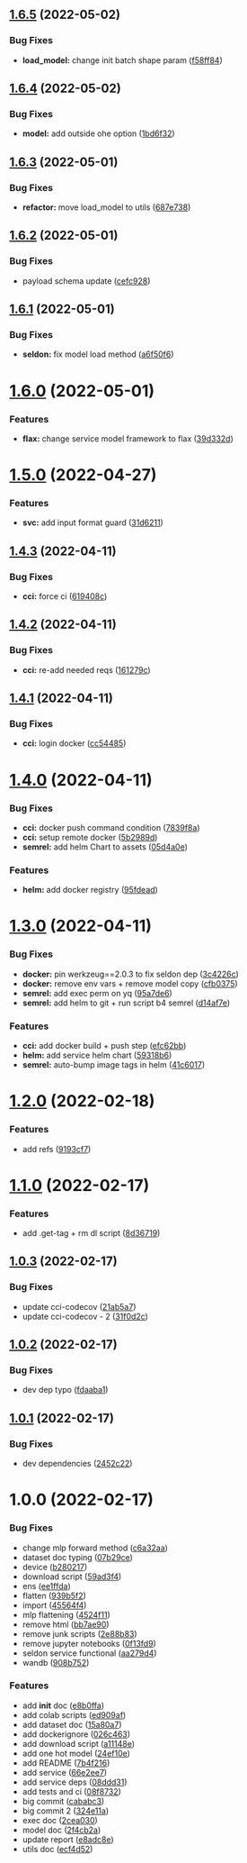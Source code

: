 ## [1.6.5](https://github.com/BenTenmann/protein-classification-service/compare/deploy-1.6.4...deploy-1.6.5) (2022-05-02)


### Bug Fixes

* **load_model:** change init batch shape param ([f58ff84](https://github.com/BenTenmann/protein-classification-service/commit/f58ff84bcdef48c111e7f54af2d3b7767f09e0b5))

## [1.6.4](https://github.com/BenTenmann/protein-classification-service/compare/deploy-1.6.3...deploy-1.6.4) (2022-05-02)


### Bug Fixes

* **model:** add outside ohe option ([1bd6f32](https://github.com/BenTenmann/protein-classification-service/commit/1bd6f32fa8cc6b3250c1f74b25c2b5db8496cb44))

## [1.6.3](https://github.com/BenTenmann/protein-classification-service/compare/deploy-1.6.2...deploy-1.6.3) (2022-05-01)


### Bug Fixes

* **refactor:** move load_model to utils ([687e738](https://github.com/BenTenmann/protein-classification-service/commit/687e738257cc96ddeee620b23a874356bd08ad73))

## [1.6.2](https://github.com/BenTenmann/protein-classification-service/compare/deploy-1.6.1...deploy-1.6.2) (2022-05-01)


### Bug Fixes

* payload schema update ([cefc928](https://github.com/BenTenmann/protein-classification-service/commit/cefc928cc2c19bc84f07f61a4b537299630c7979))

## [1.6.1](https://github.com/BenTenmann/protein-classification-service/compare/deploy-1.6.0...deploy-1.6.1) (2022-05-01)


### Bug Fixes

* **seldon:** fix model load method ([a6f50f6](https://github.com/BenTenmann/protein-classification-service/commit/a6f50f68d2d49cb5df7e0c43041def30ccaed1a2))

# [1.6.0](https://github.com/BenTenmann/protein-classification-service/compare/deploy-1.5.0...deploy-1.6.0) (2022-05-01)


### Features

* **flax:** change service model framework to flax ([39d332d](https://github.com/BenTenmann/protein-classification-service/commit/39d332d10b48ab5aa2312db7a9f399e3e4bdbc5c))

# [1.5.0](https://github.com/BenTenmann/protein-classification-service/compare/deploy-1.4.3...deploy-1.5.0) (2022-04-27)


### Features

* **svc:** add input format guard ([31d6211](https://github.com/BenTenmann/protein-classification-service/commit/31d6211264d990ff5ca5f5a9d7325392bf6e29e3))

## [1.4.3](https://github.com/BenTenmann/protein-classification-service/compare/deploy-1.4.2...deploy-1.4.3) (2022-04-11)


### Bug Fixes

* **cci:** force ci ([619408c](https://github.com/BenTenmann/protein-classification-service/commit/619408c8c88f0ddd02cc6f6626287f695c5e0f3f))

## [1.4.2](https://github.com/BenTenmann/protein-classification-service/compare/deploy-1.4.1...deploy-1.4.2) (2022-04-11)


### Bug Fixes

* **cci:** re-add needed reqs ([161279c](https://github.com/BenTenmann/protein-classification-service/commit/161279cf75aed1b9eba87b31536dd34d17867224))

## [1.4.1](https://github.com/BenTenmann/protein-classification-service/compare/deploy-1.4.0...deploy-1.4.1) (2022-04-11)


### Bug Fixes

* **cci:** login docker ([cc54485](https://github.com/BenTenmann/protein-classification-service/commit/cc54485cec010ccb37b3ef433b78cf0f45f55b17))

# [1.4.0](https://github.com/BenTenmann/protein-classification-service/compare/deploy-1.3.0...deploy-1.4.0) (2022-04-11)


### Bug Fixes

* **cci:** docker push command condition ([7839f8a](https://github.com/BenTenmann/protein-classification-service/commit/7839f8a654aef2e9c487fbc9acb19fe6e6ec000d))
* **cci:** setup remote docker ([5b2989d](https://github.com/BenTenmann/protein-classification-service/commit/5b2989d27887f9c5ebd66ca7ecf5a754a9c2be6d))
* **semrel:** add helm Chart to assets ([05d4a0e](https://github.com/BenTenmann/protein-classification-service/commit/05d4a0e11bdcd94bd220705c7a7b26f86a795d94))


### Features

* **helm:** add docker registry ([95fdead](https://github.com/BenTenmann/protein-classification-service/commit/95fdeadcc61c4dca5b70cd074c21741c701641e4))

# [1.3.0](https://github.com/BenTenmann/protein-classification-service/compare/deploy-1.2.0...deploy-1.3.0) (2022-04-11)


### Bug Fixes

* **docker:** pin werkzeug==2.0.3 to fix seldon dep ([3c4226c](https://github.com/BenTenmann/protein-classification-service/commit/3c4226cbdfaca01b0054173f139d292152f295b0))
* **docker:** remove env vars + remove model copy ([cfb0375](https://github.com/BenTenmann/protein-classification-service/commit/cfb0375766e142b596e8e463c38193eb1bebe3ee))
* **semrel:** add exec perm on yq ([95a7de6](https://github.com/BenTenmann/protein-classification-service/commit/95a7de653662e8f13f7ed892dea954303b33b44c))
* **semrel:** add helm to git + run script b4 semrel ([d14af7e](https://github.com/BenTenmann/protein-classification-service/commit/d14af7e5c6de3d4496daf8807a477d5ae21e63d2))


### Features

* **cci:** add docker build + push step ([efc62bb](https://github.com/BenTenmann/protein-classification-service/commit/efc62bbaf5a24e92bcf25bd54161fcb92749fab7))
* **helm:** add service helm chart ([59318b6](https://github.com/BenTenmann/protein-classification-service/commit/59318b6f2a78ea71cdfb9a4a2e3dc7438ccfc0fb))
* **semrel:** auto-bump image tags in helm ([41c6017](https://github.com/BenTenmann/protein-classification-service/commit/41c601713a7ac68b5d70b33bbfae09abebe1eedb))

# [1.2.0](https://github.com/BenTenmann/protein-classification-service/compare/deploy-1.1.0...deploy-1.2.0) (2022-02-18)


### Features

* add refs ([9193cf7](https://github.com/BenTenmann/protein-classification-service/commit/9193cf7aa6d4c2f39488c8f13f905a4235566e19))

# [1.1.0](https://github.com/BenTenmann/protein-classification-service/compare/deploy-1.0.3...deploy-1.1.0) (2022-02-17)


### Features

* add .get-tag + rm dl script ([8d36719](https://github.com/BenTenmann/protein-classification-service/commit/8d367196cc85236ff0cfcf12a57c35d25ea486d2))

## [1.0.3](https://github.com/BenTenmann/protein-classification-service/compare/deploy-1.0.2...deploy-1.0.3) (2022-02-17)


### Bug Fixes

* update cci-codecov ([21ab5a7](https://github.com/BenTenmann/protein-classification-service/commit/21ab5a710e3bb2451231bef0a4e3a1335940a9d6))
* update cci-codecov - 2 ([31f0d2c](https://github.com/BenTenmann/protein-classification-service/commit/31f0d2c9e7e1ceed27ab572578c0670ddb609c06))

## [1.0.2](https://github.com/BenTenmann/protein-classification-service/compare/deploy-1.0.1...deploy-1.0.2) (2022-02-17)


### Bug Fixes

* dev dep typo ([fdaaba1](https://github.com/BenTenmann/protein-classification-service/commit/fdaaba162f7f165c615a3f2540e4cff32f196930))

## [1.0.1](https://github.com/BenTenmann/protein-classification-service/compare/deploy-1.0.0...deploy-1.0.1) (2022-02-17)


### Bug Fixes

* dev dependencies ([2452c22](https://github.com/BenTenmann/protein-classification-service/commit/2452c220462205765e1a72f9074ba7e38bec547f))

# 1.0.0 (2022-02-17)


### Bug Fixes

* change mlp forward method ([c6a32aa](https://github.com/BenTenmann/protein-classification-service/commit/c6a32aaaa41641af3f5dff153ab9c614efa53f2e))
* dataset doc typing ([07b29ce](https://github.com/BenTenmann/protein-classification-service/commit/07b29ce86eb2a8e66d8ea64f8b1168cdd4aba414))
* device ([b280217](https://github.com/BenTenmann/protein-classification-service/commit/b28021720070f86e086d91adbe7ce8e753384b85))
* download script ([59ad3f4](https://github.com/BenTenmann/protein-classification-service/commit/59ad3f45801cab00efae3baf84ae42fae3c2e583))
* ens ([ee1ffda](https://github.com/BenTenmann/protein-classification-service/commit/ee1ffdac05b040f317977bb6dae9f0bbc7edd737))
* flatten ([939b5f2](https://github.com/BenTenmann/protein-classification-service/commit/939b5f29d2b54bc469dd2dc054958b56a5c612dd))
* import ([45564f4](https://github.com/BenTenmann/protein-classification-service/commit/45564f47aec7e1d288dabd564b9b5413832643ac))
* mlp flattening ([4524f11](https://github.com/BenTenmann/protein-classification-service/commit/4524f11ad9a955e2828d82ea9a07e7175afa0df5))
* remove html ([bb7ae90](https://github.com/BenTenmann/protein-classification-service/commit/bb7ae907e6e833fa13d419508fbbb5e6fe8c3daf))
* remove junk scripts ([2e88b83](https://github.com/BenTenmann/protein-classification-service/commit/2e88b83fbd29ac57c4047bd191832abbb673fc8a))
* remove jupyter notebooks ([0f13fd9](https://github.com/BenTenmann/protein-classification-service/commit/0f13fd91b0796e54a4980c36617e4dc0220df431))
* seldon service functional ([aa279d4](https://github.com/BenTenmann/protein-classification-service/commit/aa279d448aa6df2ae38215d4618fd4ae8f2d4961))
* wandb ([908b752](https://github.com/BenTenmann/protein-classification-service/commit/908b752ca7fcd72136dc7e96930af7625239a32c))


### Features

* add __init__ doc ([e8b0ffa](https://github.com/BenTenmann/protein-classification-service/commit/e8b0ffa29f819afff6623c52967072ab137c2cb0))
* add colab scripts ([ed909af](https://github.com/BenTenmann/protein-classification-service/commit/ed909affab61b1deaa8e5439315598d8b7728c7b))
* add dataset doc ([15a80a7](https://github.com/BenTenmann/protein-classification-service/commit/15a80a78f1674ed873a7b59fd7f7a30b894130fd))
* add dockerignore ([026c463](https://github.com/BenTenmann/protein-classification-service/commit/026c46318ddf4784bf49a6a4a18aa7125b16e95d))
* add download script ([a11148e](https://github.com/BenTenmann/protein-classification-service/commit/a11148eb421773c5ecd9ccbfe5b9002dc5e7decf))
* add one hot model ([24ef10e](https://github.com/BenTenmann/protein-classification-service/commit/24ef10ea6fdde80356d8e9ee3b2fa282845f96ee))
* add README ([7b4f216](https://github.com/BenTenmann/protein-classification-service/commit/7b4f2169df38e3701b81209a8bab3d60becd2496))
* add service ([66e2ee7](https://github.com/BenTenmann/protein-classification-service/commit/66e2ee78ea6bd2c1719a6aac8c589ed38b8fcf7d))
* add service deps ([08ddd31](https://github.com/BenTenmann/protein-classification-service/commit/08ddd31cc85777df331dbb83d8e3cb21ad451e01))
* add tests and ci ([08f8732](https://github.com/BenTenmann/protein-classification-service/commit/08f8732365711aed4f39e395d29dabef46b1140b))
* big commit ([cababc3](https://github.com/BenTenmann/protein-classification-service/commit/cababc346b9b558dd0386d89547fa7d51b8681bc))
* big commit 2 ([324e11a](https://github.com/BenTenmann/protein-classification-service/commit/324e11ad529d882484e9fbece3eb179c8163d35a))
* exec doc ([2cea030](https://github.com/BenTenmann/protein-classification-service/commit/2cea0304bd3e3e4c41bd9ac4b2fafbeb09fe21a1))
* model doc ([2f4cb2a](https://github.com/BenTenmann/protein-classification-service/commit/2f4cb2a90df1e5b84728f22fa677511fac47ba53))
* update report ([e8adc8e](https://github.com/BenTenmann/protein-classification-service/commit/e8adc8ed12926ec8e56aa0df4c194b987a45663e))
* utils doc ([ecf4d52](https://github.com/BenTenmann/protein-classification-service/commit/ecf4d523dac8478be9e84129f3110d41d7ae54b2))
